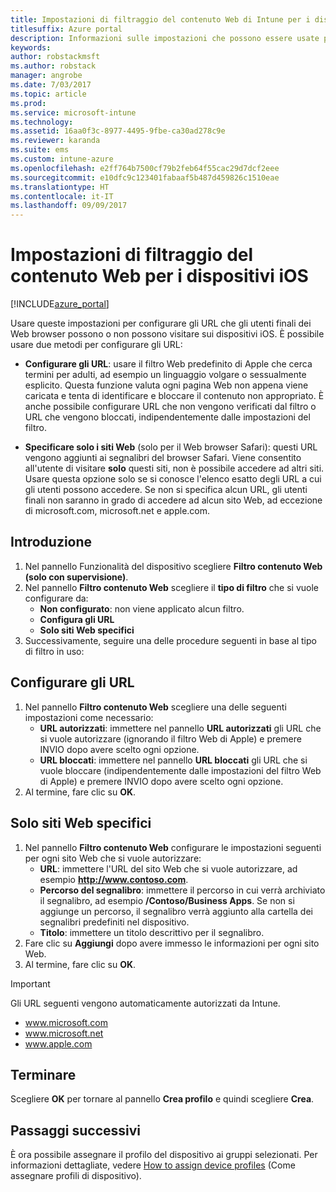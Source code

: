 ```yaml
---
title: Impostazioni di filtraggio del contenuto Web di Intune per i dispositivi iOS
titlesuffix: Azure portal
description: Informazioni sulle impostazioni che possono essere usate per consentire e bloccare l'accesso a siti Web dai dispositivi iOS."
keywords: 
author: robstackmsft
ms.author: robstack
manager: angrobe
ms.date: 7/03/2017
ms.topic: article
ms.prod: 
ms.service: microsoft-intune
ms.technology: 
ms.assetid: 16aa0f3c-8977-4495-9fbe-ca30ad278c9e
ms.reviewer: karanda
ms.suite: ems
ms.custom: intune-azure
ms.openlocfilehash: e2ff764b7500cf79b2feb64f55cac29d7dcf2eee
ms.sourcegitcommit: e10dfc9c123401fabaaf5b487d459826c1510eae
ms.translationtype: HT
ms.contentlocale: it-IT
ms.lasthandoff: 09/09/2017
---
```

# <a name="web-content-filter-settings-for-ios-devices"></a>Impostazioni di filtraggio del contenuto Web per i dispositivi iOS

[!INCLUDE[azure_portal](./includes/azure_portal.md)]

Usare queste impostazioni per configurare gli URL che gli utenti finali dei Web browser possono o non possono visitare sui dispositivi iOS. È possibile usare due metodi per configurare gli URL:

- **Configurare gli URL**: usare il filtro Web predefinito di Apple che cerca termini per adulti, ad esempio un linguaggio volgare o sessualmente esplicito. Questa funzione valuta ogni pagina Web non appena viene caricata e tenta di identificare e bloccare il contenuto non appropriato. È anche possibile configurare URL che non vengono verificati dal filtro o URL che vengono bloccati, indipendentemente dalle impostazioni del filtro.

- **Specificare solo i siti Web** (solo per il Web browser Safari): questi URL vengono aggiunti ai segnalibri del browser Safari. Viene consentito all'utente di visitare **solo** questi siti, non è possibile accedere ad altri siti. Usare questa opzione solo se si conosce l'elenco esatto degli URL a cui gli utenti possono accedere.
Se non si specifica alcun URL, gli utenti finali non saranno in grado di accedere ad alcun sito Web, ad eccezione di microsoft.com, microsoft.net e apple.com.



## <a name="get-started"></a>Introduzione

1. Nel pannello Funzionalità del dispositivo scegliere **Filtro contenuto Web (solo con supervisione)**.
2. Nel pannello **Filtro contenuto Web** scegliere il **tipo di filtro** che si vuole configurare da:
    - **Non configurato**: non viene applicato alcun filtro.
    - **Configura gli URL**
    - **Solo siti Web specifici**
3. Successivamente, seguire una delle procedure seguenti in base al tipo di filtro in uso:


## <a name="configure-urls"></a>Configurare gli URL

1. Nel pannello **Filtro contenuto Web** scegliere una delle seguenti impostazioni come necessario:
    - **URL autorizzati**: immettere nel pannello **URL autorizzati** gli URL che si vuole autorizzare (ignorando il filtro Web di Apple) e premere INVIO dopo avere scelto ogni opzione.
    - **URL bloccati**: immettere nel pannello **URL bloccati** gli URL che si vuole bloccare (indipendentemente dalle impostazioni del filtro Web di Apple) e premere INVIO dopo avere scelto ogni opzione.
2. Al termine, fare clic su **OK**.


## <a name="specific-websites-only"></a>Solo siti Web specifici

1. Nel pannello **Filtro contenuto Web** configurare le impostazioni seguenti per ogni sito Web che si vuole autorizzare:
    - **URL**: immettere l'URL del sito Web che si vuole autorizzare, ad esempio **http://www.contoso.com**.
    - **Percorso del segnalibro**: immettere il percorso in cui verrà archiviato il segnalibro, ad esempio **/Contoso/Business Apps**. Se non si aggiunge un percorso, il segnalibro verrà aggiunto alla cartella dei segnalibri predefiniti nel dispositivo.
    - **Titolo**: immettere un titolo descrittivo per il segnalibro.
2. Fare clic su **Aggiungi** dopo avere immesso le informazioni per ogni sito Web.
3. Al termine, fare clic su **OK**.

>[!IMPORTANT] 
> Gli URL seguenti vengono automaticamente autorizzati da Intune.
> - www.microsoft.com
> - www.microsoft.net
> - www.apple.com

## <a name="finish-up"></a>Terminare

Scegliere **OK** per tornare al pannello **Crea profilo** e quindi scegliere **Crea**.

## <a name="next-steps"></a>Passaggi successivi

È ora possibile assegnare il profilo del dispositivo ai gruppi selezionati. Per informazioni dettagliate, vedere [How to assign device profiles](device-profile-assign.md) (Come assegnare profili di dispositivo).
